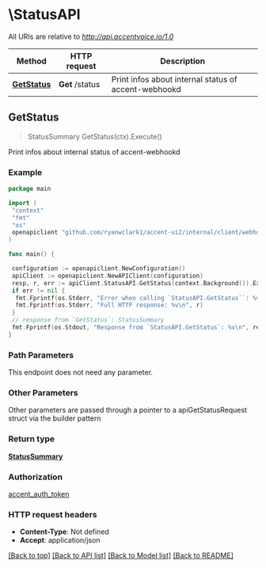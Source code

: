 # \StatusAPI

All URIs are relative to *<http://api.accentvoice.io/1.0>*

Method | HTTP request | Description
------------- | ------------- | -------------
[**GetStatus**](StatusAPI.md#GetStatus) | **Get** /status | Print infos about internal status of accent-webhookd

## GetStatus

> StatusSummary GetStatus(ctx).Execute()

Print infos about internal status of accent-webhookd

### Example

```go
package main

import (
 "context"
 "fmt"
 "os"
 openapiclient "github.com/ryanwclark1/accent-ui2/internal/client/webhookd"
)

func main() {

 configuration := openapiclient.NewConfiguration()
 apiClient := openapiclient.NewAPIClient(configuration)
 resp, r, err := apiClient.StatusAPI.GetStatus(context.Background()).Execute()
 if err != nil {
  fmt.Fprintf(os.Stderr, "Error when calling `StatusAPI.GetStatus``: %v\n", err)
  fmt.Fprintf(os.Stderr, "Full HTTP response: %v\n", r)
 }
 // response from `GetStatus`: StatusSummary
 fmt.Fprintf(os.Stdout, "Response from `StatusAPI.GetStatus`: %v\n", resp)
}
```

### Path Parameters

This endpoint does not need any parameter.

### Other Parameters

Other parameters are passed through a pointer to a apiGetStatusRequest struct via the builder pattern

### Return type

[**StatusSummary**](StatusSummary.md)

### Authorization

[accent_auth_token](../README.md#accent_auth_token)

### HTTP request headers

- **Content-Type**: Not defined
- **Accept**: application/json

[[Back to top]](#) [[Back to API list]](../README.md#documentation-for-api-endpoints)
[[Back to Model list]](../README.md#documentation-for-models)
[[Back to README]](../README.md)
